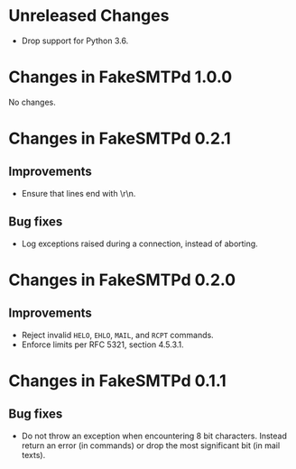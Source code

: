 Unreleased Changes
==================

* Drop support for Python 3.6.

Changes in FakeSMTPd 1.0.0
==========================

No changes.

Changes in FakeSMTPd 0.2.1
==========================

Improvements
------------

* Ensure that lines end with \r\n.

Bug fixes
---------

* Log exceptions raised during a connection, instead of aborting.

Changes in FakeSMTPd 0.2.0
==========================

Improvements
------------

* Reject invalid `HELO`, `EHLO`, `MAIL`, and `RCPT` commands.
* Enforce limits per RFC 5321, section 4.5.3.1.

Changes in FakeSMTPd 0.1.1
==========================

Bug fixes
---------

* Do not throw an exception when encountering 8 bit characters. Instead
  return an error (in commands) or drop the most significant bit (in mail
  texts).
